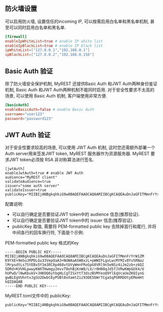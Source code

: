 ## 防火墙设置
可以启用防火墙, 设置信任的incoming IP, 可以按需启用白名单和黑名单机制, 甚至可以同时启用白名单和黑名单. 
```toml
[firewall]
enableIpWhiteList=true # enable IP white list
enableIpBlackList=true # enable IP black list
ipWhiteList=["127.0.0.1","192.168.0.1"]
ipBlackList=["127.0.0.2","192.168.0.156"]
```

## Basic Auth 验证
除了防火墙安全保护机制, MyREST 还提供Basic Auth 和JWT Auth两种身份鉴证机制, Basic Auth 和JWT Auth两种机制不能同时启用. 
对于安全性要求不太高的场景, 可以使用 Basic Auth 机制, 客户端使用非常方便. 
```toml
[basicAuth]
enableBasicAuth=false # enable Basic Auth
username="user123"
password="password123"
```

## JWT Auth 验证
对于安全性要求较高的场景, 可以使用 JWT Auth 机制, 这时您还需额外部署一个Auth server用来签发JWT token, MyREST 服务器作为资源服务器. MyREST 要求JWT token必须按 RSA 非对称算法进行签名. 

```
[jwtAuth]
enableJwtAuth=true # enable JWT Auth
audience="MyREST client"
validateAudience=true
issuer="some auth server"
validateIssuer=true
publicKey="MIIBIjANBgkqhkiG9w0BAQEFAAOCAQ8AMIIBCgKCAQEAuDnJaGFITMmnFrYrW1ZMK9YXE+9mSoJRPDLGu33VepOaA3+NUWAaASW8xzL+pWWIFLgvLwcMYMIv8YvSRNazlMrpsdtLs7SYEBx5Y1m3RC0p468vtUVyWmnFRoGpG0VRl9n5eNSz4iJm2zb+z6QI5DRd+KVVHLpwwyKWXTHwmgy2mvvT0ohBjKnW8/LX/r0H00qJd5fJVRwKWpGUX4/UhUPwO/lNwKbukV+JHKOQ6ytbgHLCgTISxYtT3dszBVMYeoQ9YlEqVcaUeZKQIynGgwBLEgVUhntvJgSU2DwbC6yPUBl0xXamtZiz93DE5bWrTCgaSqPGRRDOtyEMemHtkQIDAQAB"
```

配置说明:
- 可以自行确定是否要验证JWT token中的 audience 信息(推荐验证). 
- 可以自行确定是否要验证JWT token中的 issuer 信息(推荐验证).
- publicKey 取值, 需要将 PEM-formatted public key 去除掉首行和尾行, 并将中间各行的回车换行符, 下面是个示例: 

PEM-formatted public key 格式的Key
```
-----BEGIN PUBLIC KEY-----
MIIBIjANBgkqhkiG9w0BAQEFAAOCAQ8AMIIBCgKCAQEAuDnJaGFITMmnFrYrW1ZM
K9YXE+9mSoJRPDLGu33VepOaA3+NUWAaASW8xzL+pWWIFLgvLwcMYMIv8YvSRNaz
lMrpsdtLs7SYEBx5Y1m3RC0p468vtUVyWmnFRoGpG0VRl9n5eNSz4iJm2zb+z6QI
5DRd+KVVHLpwwyKWXTHwmgy2mvvT0ohBjKnW8/LX/r0H00qJd5fJVRwKWpGUX4/U
hUPwO/lNwKbukV+JHKOQ6ytbgHLCgTISxYtT3dszBVMYeoQ9YlEqVcaUeZKQIynG
gwBLEgVUhntvJgSU2DwbC6yPUBl0xXamtZiz93DE5bWrTCgaSqPGRRDOtyEMemHt
kQIDAQAB
-----END PUBLIC KEY-----
```

MyREST.toml文件中的 publicKey:
```
publicKey="MIIBIjANBgkqhkiG9w0BAQEFAAOCAQ8AMIIBCgKCAQEAuDnJaGFITMmnFrYrW1ZMK9YXE+9mSoJRPDLGu33VepOaA3+NUWAaASW8xzL+pWWIFLgvLwcMYMIv8YvSRNazlMrpsdtLs7SYEBx5Y1m3RC0p468vtUVyWmnFRoGpG0VRl9n5eNSz4iJm2zb+z6QI5DRd+KVVHLpwwyKWXTHwmgy2mvvT0ohBjKnW8/LX/r0H00qJd5fJVRwKWpGUX4/UhUPwO/lNwKbukV+JHKOQ6ytbgHLCgTISxYtT3dszBVMYeoQ9YlEqVcaUeZKQIynGgwBLEgVUhntvJgSU2DwbC6yPUBl0xXamtZiz93DE5bWrTCgaSqPGRRDOtyEMemHtkQIDAQAB"
```
